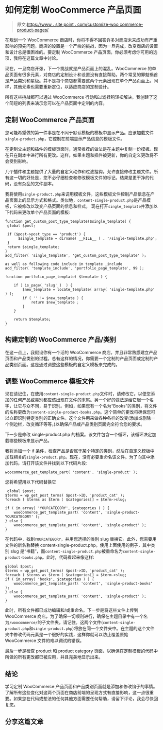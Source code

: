 # 如何定制 WooCommerce 产品页面

> 原文:[https://www . site point . com/customize-woo commerce-product-pages/](https://www.sitepoint.com/customize-woocommerce-product-pages/)

在规划一个 WooCommerce 商店时，你将不得不回答许多对商店未来成功有严重影响的预先问题。商店的设置是一个严峻的挑战，因为一旦完成，改变商店的设置和设计总是很困难的。要定制 WooCommerce 产品页面，你必须考虑你可用的选项，我将在这篇文章中讨论。

现在，一旦商店开张，下一个挑战就是产品页面上的混乱。WooCommerce 的单品页面有很多元素，对商店的定制设计和设置没有直接帮助。两个常见的罪魁祸首是产品类别和星级。并不是每个商店都需要这两个元素出现在单个产品页面上。同样，其他元素也需要重新定位，以适应商店的定制设计。

所有这些挑战都可以通过 WooCommerce 行动和过滤挂钩轻松解决。我创建了这个简短的列表来演示您可以在产品页面中定制的内容。

## 定制 WooCommerce 产品页面

您可能希望做的第一件事是在不同于默认模板的模板中显示产品。应该加载文件`single-product.php`，它控制在前端显示产品信息的模板文件。

在定制父主题和插件的模板页面时，通常推荐的做法是在主题中复制一份模板。现在只在副本中进行所有更改。这样，如果主题和插件被更新，你的自定义更改将不会受到影响。

几个插件和主题提供了大量的自定义动作和过滤挂钩，允许直接修改主题文件。所有这一切的好处是，您不必仔细检查和修改模板文件的标记。结果是更干净的代码，没有杂乱的文件副本。

我将使用`single-product.php`来调用模板文件，这些模板文件控制产品信息在产品页面上的显示方式和格式。类似地，`content-single-product.php`是产品模板，它被修改以改变产品页面的信息和样式。
现在打开`single_template`并添加以下代码来更改单个产品页面的模板:

```
function get_custom_post_type_template($single_template) {
 global $post;

 if ($post->post_type == 'product') {
      $single_template = dirname( __FILE__ ) . '/single-template.php';
 }
 return $single_template;
}
add_filter( 'single_template', 'get_custom_post_type_template' );

as well as following code include in template _include
add_filter( 'template_include', 'portfolio_page_template', 99 );

function portfolio_page_template( $template ) {

    if ( is_page( 'slug' )  ) {
        $new_template = locate_template( array( 'single-template.php' ) );
        if ( '' != $new_template ) {
            return $new_template ;
        }
    }

    return $template;
} 
```

## 构建定制的 WooCommerce 产品/类别

在这一点上，我假设你有一个活的 WooCommerce 商店，并且非常熟悉建立产品页面和产品类别的过程。总有这样的情况，你需要一个定制的产品页面或定制的产品类别页面。这是通过调整这些模板的自定义模板来完成的。

## 调整 WooCommerce 模板文件

现在请记住，在使用`content-single-product.php`文件时，请修改它，以便您添加的任何产品或类别都应该出现在文件的末尾。另一个好的做法是给它起一个名字，让它与众不同，易于识别。例如，如果您有一个名为“Books”的类别，将文件的名称更改为`content-single-product-books.php`。这个简单的更改将确保您可以立即识别特定类别的正确文件。这个文件用来做各种各样的改变(添加或删除一个侧边栏，改变循环等等。)以确保产品或产品类别页面完全符合您的要求。

下一步是修改 single-product.php 的档案。该文件包含一个循环，该循环决定加载哪些模板来显示产品。

我将添加一个 if 条件，检查产品是否属于某个特定的类别，然后在自定义模板中加载相关的`single-product.php`。现在，没有必要重命名该文件。为了向其中添加代码，请打开该文件并找到以下代码片段:

```
woocommerce_get_template_part( 'content', 'single-product' );
```

您将希望用以下代码替换它

```
 global $post;
$terms = wp_get_post_terms( $post->ID, 'product_cat' );
foreach ( $terms as $term ) $categories[] = $term->slug;

if ( in_array( 'YOURCATEGORY', $categories ) ) {
    woocommerce_get_template_part( 'content', 'single-product-YOURCATEGORY' );
} else {
    woocommerce_get_template_part( 'content', 'single-product' );
}
```

在代码中，找到`YOURCATEGORY`，并用您选择的类别 slug 替换它。此外，您需要用文件的新名称替换 content-single-product.php。使用上面使用的例子，其中类别 slug 是“书籍”，而`content-single-product.php`被重命名为`content-single-product-books.php`。此时，代码看起来像这样:

```
global $post;
$terms = wp_get_post_terms( $post->ID, 'product_cat' );
foreach ( $terms as $term ) $categories[] = $term->slug;
if ( in_array( 'books', $categories ) ) {
    woocommerce_get_template_part( 'content', 'single-product-books' );
} else {
    woocommerce_get_template_part( 'content', 'single-product' );
} 
```

此时，所有文件都已成功编辑和/或重命名。下一步是将这些文件上传到 WooCommerce 商店。为了确保一切顺利进行，确保在主题目录中有一个名为`/woocommerce/`的子文件夹。请记住，这两个文件(`content-single-product.php`和`single-product.php`)将放在同一个文件夹中。在主题的这个文件夹中修改代码元素是一个很好的实践，这样你就可以防止覆盖原始 WooCommerce 文件的难以调试的错误。

最后一步是检查 product 和 product category 页面，以确保在定制模板的代码中所做的所有更改都已被应用，并且完美地显示出来。

## 结论

学习定制 WooCommerce 产品页面和产品类别页面就是添加和修改钩子的事情。了解所有这些变化对这两个页面在商店前端的呈现方式有直接影响，这一点很重要。如果您在代码或想法的任何其他方面需要任何帮助，请留下评论，我会尽快回复您。

## 分享这篇文章